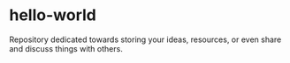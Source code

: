 # hello-world
Repository dedicated towards storing your ideas, resources, or even share and discuss things with others.
